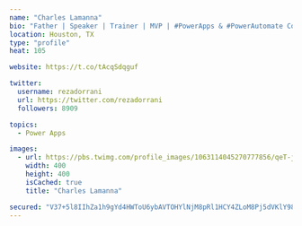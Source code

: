 ```yaml
---
name: "Charles Lamanna"
bio: "Father | Speaker | Trainer | MVP | #PowerApps & #PowerAutomate Community Super User | YouTuber Right-pointing triangle http://youtube.com/c/rezadorrani | Learn - Share - Clockwise rightwards and leftwards open circle arrows"
location: Houston, TX
type: "profile"
heat: 105

website: https://t.co/tAcqSdqguf

twitter:
  username: rezadorrani
  url: https://twitter.com/rezadorrani
  followers: 8909

topics:
  - Power Apps

images:
  - url: https://pbs.twimg.com/profile_images/1063114045270777856/qeT-jpWr_400x400.jpg
    width: 400
    height: 400
    isCached: true
    title: "Charles Lamanna"

secured: "V37+5l8IIhZa1h9gYd4HWToU6ybAVTOHYlNjM8pRl1HCY4ZLoM8Pj5dVKlY98MDK2SZoh/UN5Z+8uP9OFiKEBbz1Ker1xqB/dvXdeGqwbKBOUNvq1lUQrP8nvF0abP233wlEtja9dDRpSSYyF2XXgc+nYe7FBTHt7mdQQvKF/2cHOAGsvoKjtFCKevjwcMlXFsYpgRKUwjcch29F1WkO+T6lzYyeYt3rCVu+VRTVpRzNHOWNU+aMNv9CGhjB3J7i+dRwokgZNXpxri89CILXPhX8YTGdHlTj2scLhlpyFByvgkexu0C8VDYSdlhckxkUN2b6i8Aemx6XwSYYLuhewmYiqB3KTlZ67wOcaiadA98b8QRsvuhx5lXZKDyzUec1rKxL7j901S7KXC5+tZ1CgHLRbHz8CwofVh4ITmwwKGI=;o71SMOlhHJgvD5lB3BkqXg=="
---
```


